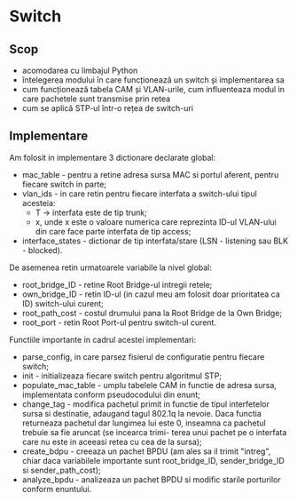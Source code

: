 # Switch

## Scop
- acomodarea cu limbajul Python
- întelegerea modului în care funcționează un switch și implementarea sa
- cum funcționează tabela CAM și VLAN-urile, cum influenteaza modul in care pachetele sunt transmise prin retea
- cum se aplică STP-ul într-o rețea de switch-uri

## Implementare

Am folosit in implementare 3 dictionare declarate global:
- mac_table - pentru a retine adresa sursa MAC si portul aferent, pentru fiecare
switch in parte;
- vlan_ids - in care retin pentru fiecare interfata a switch-ului tipul acesteia:
    - T -> interfata este de tip trunk;
    - x, unde x este o valoare numerica care reprezinta ID-ul VLAN-ului din care
    face parte interfata de tip access;
- interface_states - dictionar de tip interfata/stare (LSN - listening sau BLK -
blocked).


De asemenea retin urmatoarele variabile la nivel global:
- root_bridge_ID - retine Root Bridge-ul intregii retele;
- own_bridge_ID - retin ID-ul (in cazul meu am folosit doar prioritatea ca ID)
switch-ului curent;
- root_path_cost - costul drumului pana la Root Bridge de la Own Bridge;
- root_port - retin Root Port-ul pentru switch-ul curent.

    
Functiile importante in cadrul acestei implementari:
- parse_config, in care parsez fisierul de configuratie pentru fiecare switch;
- init - initializeaza fiecare switch pentru algoritmul STP;
- populate_mac_table - umplu tabelele CAM in functie de adresa sursa, implementata
conform pseudocodului din enunt;
- change_tag - modifica pachetul primit in functie de tipul interfetelor sursa si
destinatie, adaugand tagul 802.1q la nevoie. Daca functia returneaza pachetul dar
lungimea lui este 0, inseamna ca pachetul trebuie sa fie aruncat (se incearca trimi-
terea unui pachet pe o interfata care nu este in aceeasi retea cu cea de la sursa);
- create_bdpu - creeaza un pachet BPDU (am ales sa il trimit "intreg", chiar daca
variabilele importante sunt root_bridge_ID, sender_bridge_ID si sender_path_cost);
- analyze_bpdu - analizeaza un pachet BPDU si modific starile porturilor conform
enuntului.
